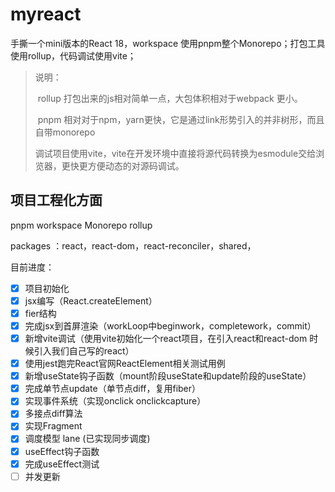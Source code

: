 # myreact
手撕一个mini版本的React 18，workspace 使用pnpm整个Monorepo；打包工具使用rollup，代码调试使用vite；

> 说明：
>
> ​	rollup 打包出来的js相对简单一点，大包体积相对于webpack 更小。
>
> ​	pnpm 相对对于npm，yarn更快，它是通过link形势引入的并非树形，而且自带monorepo
>
> ​	调试项目使用vite，vite在开发环境中直接将源代码转换为esmodule交给浏览器，更快更方便动态的对源码调试。
>
> 

## 项目工程化方面

pnpm workspace Monorepo rollup

packages ：react，react-dom，react-reconciler，shared，

目前进度：

- [x] 项目初始化
- [x] jsx编写（React.createElement）
- [x] fier结构
- [x] 完成jsx到首屏渲染（workLoop中beginwork，completework，commit）
- [x] 新增vite调试（使用vite初始化一个react项目，在引入react和react-dom 时候引入我们自己写的react）
- [x] 使用jest跑完React官网ReactElement相关测试用例
- [x] 新增useState钩子函数（mount阶段useState和update阶段的useState）
- [x] 完成单节点update（单节点diff，复用fiber）
- [x] 实现事件系统（实现onclick onclickcapture）
- [x] 多接点diff算法
- [x] 实现Fragment
- [x] 调度模型 lane (已实现同步调度)
- [x] useEffect钩子函数
- [x] 完成useEffect测试
- [ ] 并发更新
